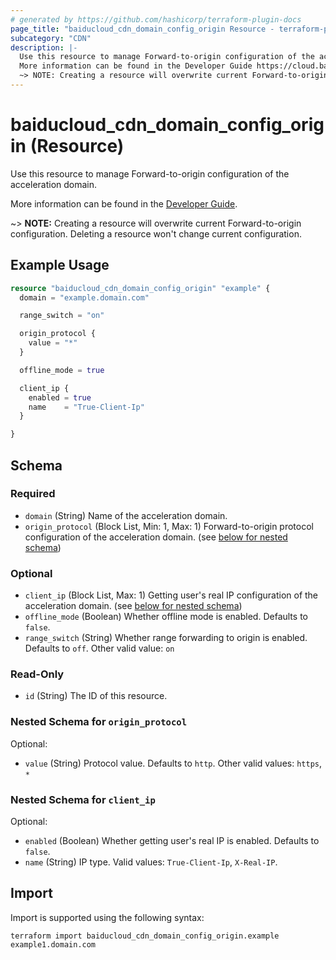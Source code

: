 ```yaml
---
# generated by https://github.com/hashicorp/terraform-plugin-docs
page_title: "baiducloud_cdn_domain_config_origin Resource - terraform-provider-baiducloud"
subcategory: "CDN"
description: |-
  Use this resource to manage Forward-to-origin configuration of the acceleration domain.
  More information can be found in the Developer Guide https://cloud.baidu.com/doc/CDN/s/xjxzi7729.
  ~> NOTE: Creating a resource will overwrite current Forward-to-origin configuration. Deleting a resource won't change current configuration.
---
```


# baiducloud_cdn_domain_config_origin (Resource)

Use this resource to manage Forward-to-origin configuration of the acceleration domain. 

More information can be found in the [Developer Guide](https://cloud.baidu.com/doc/CDN/s/xjxzi7729). 

~> **NOTE:** Creating a resource will overwrite current Forward-to-origin configuration. Deleting a resource won't change current configuration.

## Example Usage

```terraform
resource "baiducloud_cdn_domain_config_origin" "example" {
  domain = "example.domain.com"

  range_switch = "on"

  origin_protocol {
    value = "*"
  }

  offline_mode = true

  client_ip {
    enabled = true
    name    = "True-Client-Ip"
  }

}
```

<!-- schema generated by tfplugindocs -->
## Schema

### Required

- `domain` (String) Name of the acceleration domain.
- `origin_protocol` (Block List, Min: 1, Max: 1) Forward-to-origin protocol configuration of the acceleration domain. (see [below for nested schema](#nestedblock--origin_protocol))

### Optional

- `client_ip` (Block List, Max: 1) Getting user's real IP configuration of the acceleration domain. (see [below for nested schema](#nestedblock--client_ip))
- `offline_mode` (Boolean) Whether offline mode is enabled. Defaults to `false`.
- `range_switch` (String) Whether range forwarding to origin is enabled. Defaults to `off`. Other valid value: `on`

### Read-Only

- `id` (String) The ID of this resource.

<a id="nestedblock--origin_protocol"></a>
### Nested Schema for `origin_protocol`

Optional:

- `value` (String) Protocol value. Defaults to `http`. Other valid values: `https`, `*`


<a id="nestedblock--client_ip"></a>
### Nested Schema for `client_ip`

Optional:

- `enabled` (Boolean) Whether getting user's real IP is enabled. Defaults to `false`.
- `name` (String) IP type. Valid values: `True-Client-Ip`, `X-Real-IP`.

## Import

Import is supported using the following syntax:

```shell
terraform import baiducloud_cdn_domain_config_origin.example example1.domain.com
```
